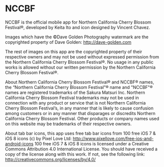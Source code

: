 # NCCBF

NCCBF is the official mobile app for Northern California Cherry Blossom Festival®, developed by Keita Ito and icon designed by Vincent Chavez.

Images which have the ©Dave Golden Photography watermark are the copyrighted property of Dave Golden: http://dave-golden.com

The rest of images on this app are the copyrighted property of their respective owners and may not be used without expressed permission from the Northern California Cherry Blossom Festival®. No usage in any public works is allowed without our written permission by the Northern California Cherry Blossom Festival®.

About Northern California Cherry Blossom Festival® and NCCBF® names, the “Northern California Cherry Blossom Festival”® name and "NCCBF"® names are registered trademarks of the Sakura Matsuri Inc. Northern California Cherry Blossom Festival trademarks may not be used in connection with any product or service that is not Northern California Cherry Blossom Festival’s, in any manner that is likely to cause confusion among customers or in any manner that disparages or discredits Northern California Cherry Blossom Festival. Other products or company names used on this website may be trademarks of their respective owners.

About tab bar icons, this app uses free tab bar icons from 100 free iOS 7 & iOS 8 icons (c) by Pixel Love Ltd: http://www.pixellove.com/free-ios-and-android-icons 100 free iOS 7 & iOS 8 icons is licensed under a Creative Commons Attribution 4.0 International License. You should have received a copy of the license along with this work. If not, see the following link: http://creativecommons.org/licenses/by/4.0/
